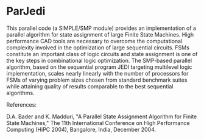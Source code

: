 # ParJedi

This parallel code (a SIMPLE/SMP module) provides an implementation of
a parallel algorithm for state assignment of large Finite State
Machines. High performance CAD tools are necessary to overcome the
computational complexity involved in the optimization of large
sequential circuits. FSMs constitute an important class of logic
circuits and state assignment is one of the key steps in combinational
logic optimization. The SMP-based parallel algorithm, based on the
sequential program JEDI targeting multilevel logic implementation,
scales nearly linearly with the number of processors for FSMs of
varying problem sizes chosen from standard benchmark suites while
attaining quality of results comparable to the best sequential
algorithms.

References:

D.A. Bader and K. Madduri, "A Parallel State Assignment Algorithm for
Finite State Machines," The 11th International Conference on High
Performance Computing (HiPC 2004), Bangalore, India, December 2004.
